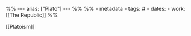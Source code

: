 %% ---
alias: ["Plato"]
--- %%
%% - metadata
	- tags: # 
	- dates: 
	- work: [[The Republic]]
 %%

[[Platoism]]